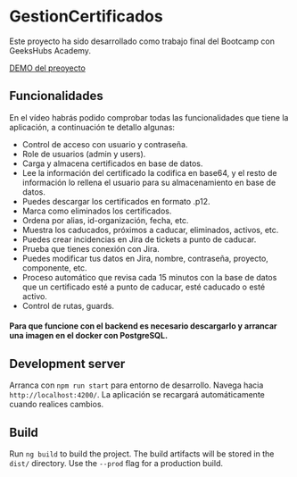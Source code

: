 # GestionCertificados

Este proyecto ha sido desarrollado como trabajo final del Bootcamp con GeeksHubs Academy.

[DEMO del preoyecto](https://www.youtube.com/watch?v=suLfYeIugZY)

## Funcionalidades

En el vídeo habrás podido comprobar todas las funcionalidades que tiene la aplicación, a continuación te detallo algunas:

* Control de acceso con usuario y contraseña.
* Role de usuarios (admin y users).
* Carga y almacena certificados en base de datos.
 * Lee la información del certificado la codifica en base64, y el resto de información lo rellena el usuario para su almacenamiento en base de datos.
 * Puedes descargar los certificados en formato .p12.
 * Marca como eliminados los certificados.
 * Ordena por alias, id-organización, fecha, etc.
 * Muestra los caducados, próximos a caducar, eliminados, activos, etc.
 * Puedes crear incidencias en Jira de tickets a punto de caducar.
 * Prueba que tienes conexión con Jira.
 * Puedes modificar tus datos en Jira, nombre, contraseña, proyecto, componente, etc.
 * Proceso automático que revisa cada 15 minutos con la base de datos que un certificado esté a punto de caducar, esté caducado o esté activo.
 * Control de rutas, guards.
 
 #### Para que funcione con el backend es necesario descargarlo y arrancar una imagen en el docker con PostgreSQL.

## Development server

Arranca con `npm run start` para entorno de desarrollo. Navega hacia `http://localhost:4200/`. La aplicación se recargará automáticamente cuando realices cambios.



## Build

Run `ng build` to build the project. The build artifacts will be stored in the `dist/` directory. Use the `--prod` flag for a production build.

